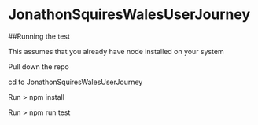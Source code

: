 # JonathonSquiresWalesUserJourney

##Running the test

This assumes that you already have node installed on your system

Pull down the repo

cd to JonathonSquiresWalesUserJourney

Run > npm install

Run > npm run test
